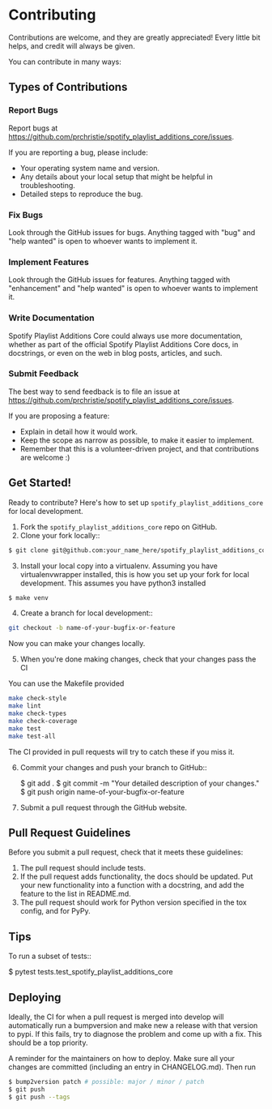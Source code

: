 # Contributing

Contributions are welcome, and they are greatly appreciated! Every little bit
helps, and credit will always be given.

You can contribute in many ways:

## Types of Contributions

### Report Bugs


Report bugs at https://github.com/prchristie/spotify_playlist_additions_core/issues.

If you are reporting a bug, please include:

* Your operating system name and version.
* Any details about your local setup that might be helpful in troubleshooting.
* Detailed steps to reproduce the bug.

### Fix Bugs

Look through the GitHub issues for bugs. Anything tagged with "bug" and "help
wanted" is open to whoever wants to implement it.

### Implement Features

Look through the GitHub issues for features. Anything tagged with "enhancement"
and "help wanted" is open to whoever wants to implement it.

### Write Documentation

Spotify Playlist Additions Core could always use more documentation, whether as part of the
official Spotify Playlist Additions Core docs, in docstrings, or even on the web in blog posts,
articles, and such.

### Submit Feedback

The best way to send feedback is to file an issue at https://github.com/prchristie/spotify_playlist_additions_core/issues.

If you are proposing a feature:

* Explain in detail how it would work.
* Keep the scope as narrow as possible, to make it easier to implement.
* Remember that this is a volunteer-driven project, and that contributions
  are welcome :)

## Get Started!


Ready to contribute? Here's how to set up `spotify_playlist_additions_core` for local development.

1. Fork the `spotify_playlist_additions_core` repo on GitHub.
2. Clone your fork locally::

```bash
$ git clone git@github.com:your_name_here/spotify_playlist_additions_core.git
```

3. Install your local copy into a virtualenv. Assuming you have virtualenvwrapper installed, this is how you set up your fork for local development. This assumes you have python3 installed

```bash
$ make venv
```

4. Create a branch for local development::

```bash
git checkout -b name-of-your-bugfix-or-feature
```

Now you can make your changes locally.

5. When you're done making changes, check that your changes pass the CI

You can use the Makefile provided

```bash
make check-style
make lint
make check-types
make check-coverage
make test
make test-all
```

The CI provided in pull requests will try to catch these if you miss it.

6. Commit your changes and push your branch to GitHub::

    $ git add .
    $ git commit -m "Your detailed description of your changes."
    $ git push origin name-of-your-bugfix-or-feature

7. Submit a pull request through the GitHub website.

## Pull Request Guidelines

Before you submit a pull request, check that it meets these guidelines:

1. The pull request should include tests.
2. If the pull request adds functionality, the docs should be updated. Put
   your new functionality into a function with a docstring, and add the
   feature to the list in README.md.
3. The pull request should work for Python version specified in the tox config, and for PyPy.

## Tips

To run a subset of tests::

$ pytest tests.test_spotify_playlist_additions_core


## Deploying

Ideally, the CI for when a pull request is merged into develop will automatically run a bumpversion
and make new a release with that version to pypi. If this fails, try to diagnose the problem and
come up with a fix. This should be a top priority.

A reminder for the maintainers on how to deploy.
Make sure all your changes are committed (including an entry in CHANGELOG.md).
Then run

```bash
$ bump2version patch # possible: major / minor / patch
$ git push
$ git push --tags
```
